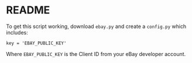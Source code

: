 # README
To get this script working, download `ebay.py` and create a `config.py` which includes:

```
key = 'EBAY_PUBLIC_KEY'
```

Where `EBAY_PUBLIC_KEY` is the Client ID from your eBay developer account.